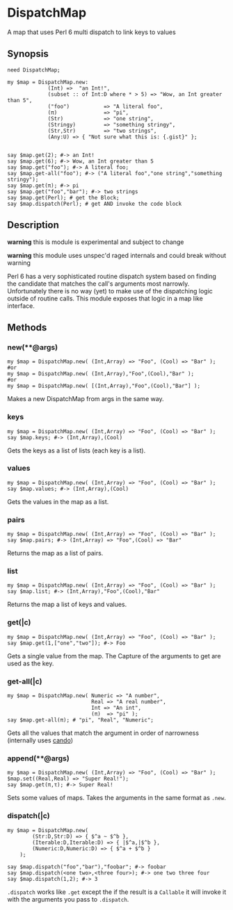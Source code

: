 # DispatchMap

A map that uses Perl 6 multi dispatch to link keys to values

## Synopsis

``` perl6
need DispatchMap;

my $map = DispatchMap.new:
             (Int) =>  "an Int!",
             (subset :: of Int:D where * > 5) => "Wow, an Int greater than 5",
             ("foo")           => "A literal foo",
             (π)               => "pi",
             (Str)             => "one string",
             (Stringy)         => "something stringy",
             (Str,Str)         => "two strings",
             (Any:U) => { "Not sure what this is: {.gist}" };


say $map.get(2); #-> an Int!
say $map.get(6); #-> Wow, an Int greater than 5
say $map.get("foo"); #-> A literal foo;
say $map.get-all("foo"); #-> ("A literal foo","one string","something stringy");
say $map.get(π); #-> pi
say $map.get("foo","bar"); #-> two strings
say $map.get(Perl); # get the Block;
say $map.dispatch(Perl); # get AND invoke the code block

```

## Description

**warning** this is module is experimental and subject to change

**warning** this module uses unspec'd raged internals and could break without warning

Perl 6 has a very sophisticated routine dispatch system based on
finding the candidate that matches the call's arguments most
narrowly. Unfortunately there is no way (yet) to make use of the
dispatching logic outside of routine calls. This module exposes that
logic in a map like interface.

## Methods

### new(**@args)

```perl6
my $map = DispatchMap.new( (Int,Array) => "Foo", (Cool) => "Bar" );
#or
my $map = DispatchMap.new( (Int,Array),"Foo",(Cool),"Bar" );
#or
my $map = DispatchMap.new( [(Int,Array),"Foo",(Cool),"Bar"] );
```

Makes a new DispatchMap from args in the same way.

### keys

```perl6
my $map = DispatchMap.new( (Int,Array) => "Foo", (Cool) => "Bar" );
say $map.keys; #-> (Int,Array),(Cool)
```

Gets the keys as a list of lists (each key is a list).

### values

```perl6
my $map = DispatchMap.new( (Int,Array) => "Foo", (Cool) => "Bar" );
say $map.values; #-> (Int,Array),(Cool)
```

Gets the values in the map as a list.

### pairs

```perl6
my $map = DispatchMap.new( (Int,Array) => "Foo", (Cool) => "Bar" );
say $map.pairs; #-> (Int,Array) => "Foo",(Cool) => "Bar"
```

Returns the map as a list of pairs.

### list

```perl6
my $map = DispatchMap.new( (Int,Array) => "Foo", (Cool) => "Bar" );
say $map.list; #-> (Int,Array),"Foo",(Cool),"Bar"
```

Returns the map a list of keys and values.

### get(|c)

``` perl6
my $map = DispatchMap.new( (Int,Array) => "Foo", (Cool) => "Bar" );
say $map.get(1,["one","two"]); #-> Foo
```

Gets a single value from the map. The Capture of the arguments to get
are used as the key.

### get-all(|c)

``` perl6
my $map = DispatchMap.new( Numeric => "A number",
                           Real => "A real number",
                           Int => "An int",
                           (π)  => "pi" );
say $map.get-all(π); # "pi", "Real", "Numeric";
```

Gets all the values that match the argument in order of narrowness
(internally uses [cando](https://docs.perl6.org/type/Routine#method_cando))

### append(**@args)
``` perl6
my $map = DispatchMap.new( (Int,Array) => "Foo", (Cool) => "Bar" );
$map.set((Real,Real) => "Super Real!");
say $map.get(π,τ); #-> Super Real!
```

Sets some values of maps. Takes the arguments in the same format as `.new`.

### dispatch(|c)

``` perl6
my $map = DispatchMap.new(
        (Str:D,Str:D) => { $^a ~ $^b },
        (Iterable:D,Iterable:D) => { |$^a,|$^b },
        (Numeric:D,Numeric:D) => { $^a + $^b }
    );

say $map.dispatch("foo","bar"),"foobar"; #-> foobar
say $map.dispatch(<one two>,<three four>); #-> one two three four
say $map.dispatch(1,2); #-> 3
```

`.dispatch` works like `.get` except the if the result is a `Callable`
it will invoke it with the arguments you pass to `.dispatch`.
